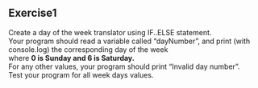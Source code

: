 ## Exercise1 
Create a day of the week translator using IF..ELSE statement. <br>
Your program should read a variable called “dayNumber”, and print (with console.log) the corresponding day of the week<br>
where **0 is Sunday and 6 is Saturday.**<br>
For any other values, your program should print “Invalid day number”.<br>
Test your program for all week days values.
